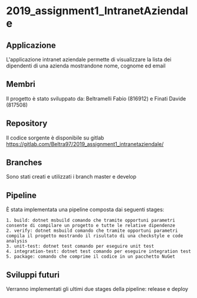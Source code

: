 # 2019_assignment1_IntranetAziendale

## Applicazione  

L'applicazione intranet aziendale permette di visualizzare la lista dei dipendenti di una azienda mostrandone nome, cognome ed email

## Membri  

Il progetto è stato sviluppato da: Beltramelli Fabio (816912) e Finati Davide (817508)

## Repository  

Il codice sorgente è disponibile su gitlab https://gitlab.com/Beltra97/2019_assignment1_intranetaziendale/

## Branches

Sono stati creati e utilizzati i branch master e develop

## Pipeline

È stata implementata una pipeline composta dai seguenti stages:

    1. build: dotnet msbuild comando che tramite opportuni parametri consente di compilare un progetto e tutte le relative dipendenze  
    2. verify: dotnet msbuild comando che tramite opportuni parametri compila il progetto mostrando il risultato di una checkstyle e code analysis  
    3. unit-test: dotnet test comando per eseguire unit test  
    4. integration-test: dotnet test comando per eseguire integration test  
    5. package: comando che comprime il codice in un pacchetto NuGet  

## Sviluppi futuri  

Verranno implementati gli ultimi due stages della pipeline: release e deploy